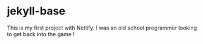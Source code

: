 # jekyll-base
This is my first project with Netlify. I was an old school programmer looking to get back into the game ! 
